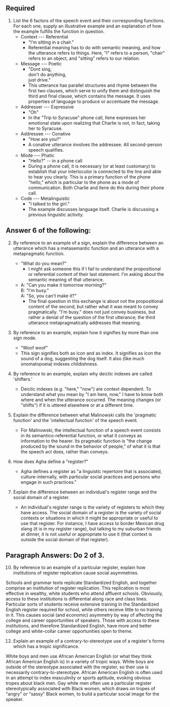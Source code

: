 ## Required
1. List the 6 factors of the speech event and their corresponding functions. For each one, supply an illustrative example and an explanation of how the example fulfills the function in question.
	* Context --- Referential
		* "I'm sitting in a chair."
		* Referential meaning has to do with semantic meaning, and how the utterance refers to things. Here, "I" refers to a person, "chair" refers to an object, and "sitting" refers to our relation.
	* Message --- Poetic
		* "Dont sing,  
			don't do anything,  
			just drive."
		* This utterance has parallel structures and rhyme between the first two clauses, which serve to unify them and distinguish the third and final clause, which contains the message. It uses properties of language to produce or accentuate the message.
	* Addresser --- Expressive
		* "Oh"
		* In the "Trip to Syracuse" phone call, Ilene expresses her emotional state upon realizing that Charlie is not, in fact, taking her to Syracuse.
	* Addressee --- Conative
		* "How are you?"
		* A conative utterance involves the addressee. All second-person speech qualifies.
	* Mode --- Phatic
		* "Hello?" -- in a phone call
		* During a phone call, it is necessary (or at least customary) to establish that your interlocutor is connected to the line and able to hear you clearly. This is a primary function of the phone "hello," which is particular to the phone as a mode of communication. Both Charlie and Ilene do this during their phone call.
	* Code --- Metalinguistic
		* "I talked to the girl."
		* The example discusses language itself. Charlie is discussing a previous linguistic activity.

## Answer 6 of the following:
2. By reference to an example of a sign, explain the difference between an utterance which has a metasemantic function and an utterance with a metapragmatic function.
	* "What do you mean?"
		* I might ask someone this if I fail to understand the propositional or referential content of their last statement. I'm asking about the semantic meaning of that utterance.
	* A: "Can you make it tomorrow morning?"  
	  B: "I'm busy."  
	  A: "So, you can't make it?"
		* The final question in this exchange is about not the propositional content of the second, but rather what it was meant to convey pragmatically. "I'm busy." does not just convey business, but rather a denial of the question of the first utterance; the third utterance metapragmatically addresses that meaning.

3. By reference to an example, explain how it signifies by more than one sign mode.
	* "Woof woof"
	* This sign signifies both as icon and as index. It signifies as icon the sound of a dog, suggesting the dog itself. It also (like much onomatopoeia) indexes childishness.

4. By reference to an example, explain why deictic indexes are called 'shifters.'
	* Deictic indexes (e.g. "here," "now") are context dependent. To understand what you mean by "I am here, now," I have to know both where and when the utterance occurred. The meaning changes (or "shifts") if it is uttered elsewhere or at a different time.

6. Explain the difference between what Malinowski calls the 'pragmatic function' and the 'intellectual function' of the speech event.
	* For Malinowski, the intellectual function of a speech event consists in its semantico-referential function, or what it conveys as information to the hearer. Its pragmatic function is "the change produced by the sound in the behavior of people," of what it is that the speech act does, rather than conveys.

7. How does Agha define a "register?"
	* Agha defines a register as "a linguistic repertoire that is associated, culture-internally, with particular social practices and persons who engage in such practices."

8. Explain the difference between an individual's register range and the social domain of a register.
	* An individual's register range is the variety of registers to which they have access. The social domain of a register is the variety of social contexts or situations in which it might be appropriate or useful to use that register. For instance, I have access to border Mexican drug slang (it is in my register range), but talking to my suburban friends at dinner, it is not useful or appropriate to use it (that context is outside the social domain of that register).

## Paragraph Answers: Do 2 of 3.
10. By reference to an example of a particular register, explain how institutions of register replication cause social asymmetries.

Schools and grammar texts replicate Standardized English, and together comprise an institution of register replication. This replication is most effective in wealthy, white students who attend affluent schools. Obviously, access to these institutions is differential along race and class lines. Particular sorts of students receive extensive training in the Standardized English register required for school, while others receive little to no training in it. This causes social (and economic) asymmetry by way of affecting the college and career opportunities of speakers. Those with access to these institutions, and therefore Standardized English, have more and better college and white-collar career opportunities open to theme.

12. Explain an example of a contrary-to-stereotype use of a register's forms which has a tropic significance.
	
White boys and men use African American English (or what they think African American English is) in a variety of tropic ways. White boys are outside of the stereotype associated with the register, so their use is necessarily contrary-to-stereotype. African American English is often used in an attempt to index masculinity or sports aptitude, evoking obvious tropes about black men. Gay white men often use a particular register stereotypically associated with Black women, which draws on tropes of "angry" or "sassy" Black women, to build a particular social image for the speaker.
